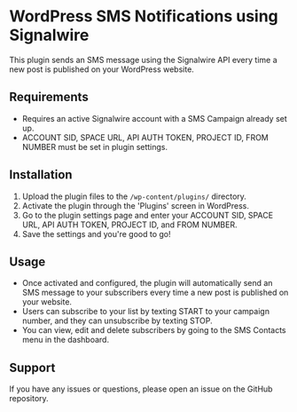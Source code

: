 # WordPress SMS Notifications using Signalwire

This plugin sends an SMS message using the Signalwire API every time a new post is published on your WordPress website.

## Requirements
- Requires an active Signalwire account with a SMS Campaign already set up.
- ACCOUNT SID, SPACE URL, API AUTH TOKEN, PROJECT ID, FROM NUMBER must be set in plugin settings.

## Installation
1. Upload the plugin files to the `/wp-content/plugins/` directory.
2. Activate the plugin through the 'Plugins' screen in WordPress.
3. Go to the plugin settings page and enter your ACCOUNT SID, SPACE URL, API AUTH TOKEN, PROJECT ID, and FROM NUMBER.
4. Save the settings and you're good to go!

## Usage
- Once activated and configured, the plugin will automatically send an SMS message to your subscribers every time a new post is published on your website.
- Users can subscribe to your list by texting START to your campaign number, and they can unsubscribe by texting STOP.
- You can view, edit and delete subscribers by going to the SMS Contacts menu in the dashboard.

## Support
If you have any issues or questions, please open an issue on the GitHub repository.
